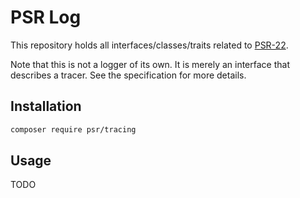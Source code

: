 PSR Log
=======

This repository holds all interfaces/classes/traits related to
[PSR-22](https://github.com/php-fig/fig-standards/blob/master/proposed/tracing.md).

Note that this is not a logger of its own.
It is merely an interface that describes a tracer.
See the specification for more details.

Installation
------------

```bash
composer require psr/tracing
```

Usage
-----
TODO